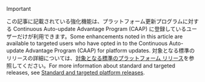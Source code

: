 > [!IMPORTANT]
> <span data-ttu-id="2c2fe-101">この記事に記載されている強化機能は、プラットフォーム更新プログラムに対する Continuous Auto-update Advantage Program (CAAP) に登録しているユーザーだけが利用できます。</span><span class="sxs-lookup"><span data-stu-id="2c2fe-101">Some enhancements noted in this article are available to targeted users who have opted in to the Continuous Auto-update Advantage Program (CAAP) for platform updates.</span></span> <span data-ttu-id="2c2fe-102">対象となる標準のリリースの詳細については、[対象となる標準のプラットフォーム リリース](../fin-and-ops/get-started/public-preview-releases.md)を参照してください。</span><span class="sxs-lookup"><span data-stu-id="2c2fe-102">For more information about standard and targeted releases, see [Standard and targeted platform releases](../fin-and-ops/get-started/public-preview-releases.md).</span></span>
